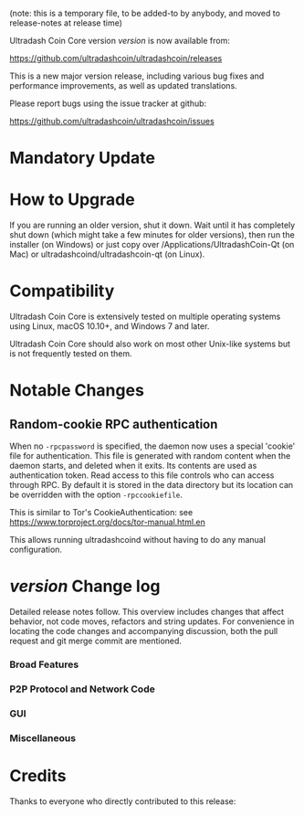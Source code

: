 (note: this is a temporary file, to be added-to by anybody, and moved to release-notes at release time)

Ultradash Coin Core version *version* is now available from:

  <https://github.com/ultradashcoin/ultradashcoin/releases>

This is a new major version release, including various bug fixes and
performance improvements, as well as updated translations.

Please report bugs using the issue tracker at github:

  <https://github.com/ultradashcoin/ultradashcoin/issues>

Mandatory Update
==============


How to Upgrade
==============

If you are running an older version, shut it down. Wait until it has completely shut down (which might take a few minutes for older versions), then run the installer (on Windows) or just copy over /Applications/UltradashCoin-Qt (on Mac) or ultradashcoind/ultradashcoin-qt (on Linux).

Compatibility
==============

Ultradash Coin Core is extensively tested on multiple operating systems using
Linux, macOS 10.10+, and Windows 7 and later.

Ultradash Coin Core should also work on most other Unix-like systems but is not
frequently tested on them.

Notable Changes
===============

Random-cookie RPC authentication
---------------------------------

When no `-rpcpassword` is specified, the daemon now uses a special 'cookie'
file for authentication. This file is generated with random content when the
daemon starts, and deleted when it exits. Its contents are used as
authentication token. Read access to this file controls who can access through
RPC. By default it is stored in the data directory but its location can be
overridden with the option `-rpccookiefile`.

This is similar to Tor's CookieAuthentication: see
https://www.torproject.org/docs/tor-manual.html.en

This allows running ultradashcoind without having to do any manual configuration.


*version* Change log
=================

Detailed release notes follow. This overview includes changes that affect
behavior, not code moves, refactors and string updates. For convenience in locating
the code changes and accompanying discussion, both the pull request and
git merge commit are mentioned.

### Broad Features
### P2P Protocol and Network Code
### GUI
### Miscellaneous

Credits
=======

Thanks to everyone who directly contributed to this release:

